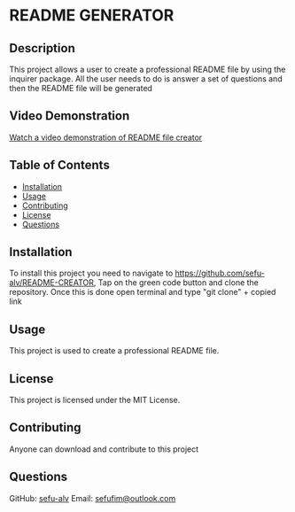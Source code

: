 
  # README GENERATOR
  
  ## Description
  This project allows a user to create a professional README file by using the inquirer package. All the user needs to do is answer a set of questions and then the README file will be generated
  
  ## Video Demonstration
 
  [Watch a video demonstration of README file creator](https://drive.google.com/file/d/1Sz1HZiaQXYUpQ_anUPUeSJhC7-EM6bGw/view)

  ## Table of Contents
  - [Installation](#installation)
  - [Usage](#usage)
  - [Contributing](#contributing)
  - [License](#license)
  - [Questions](#questions)
  
  ## Installation
  To install this project you need to navigate to https://github.com/sefu-alv/README-CREATOR, Tap on the green code button and clone the repository. Once this is done open terminal and type "git clone" + copied link
  
  ## Usage
  This project is used to create a professional README file.
  
  ## License
  This project is licensed under the MIT License.
  
  ## Contributing
  Anyone can download and contribute to this project

  ## Questions
  GitHub: [sefu-alv](https://github.com/sefu-alv)
  Email: sefufim@outlook.com
        